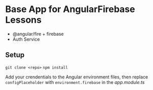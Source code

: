 # Base App for AngularFirebase Lessons

- @angular/fire + firebase
- Auth Service

## Setup

`git clone <repo>`
`npm install`

Add your crendentials to the Angular environment files, then replace `configPlaceholder` with `environment.firebase` in the _app.module.ts_
